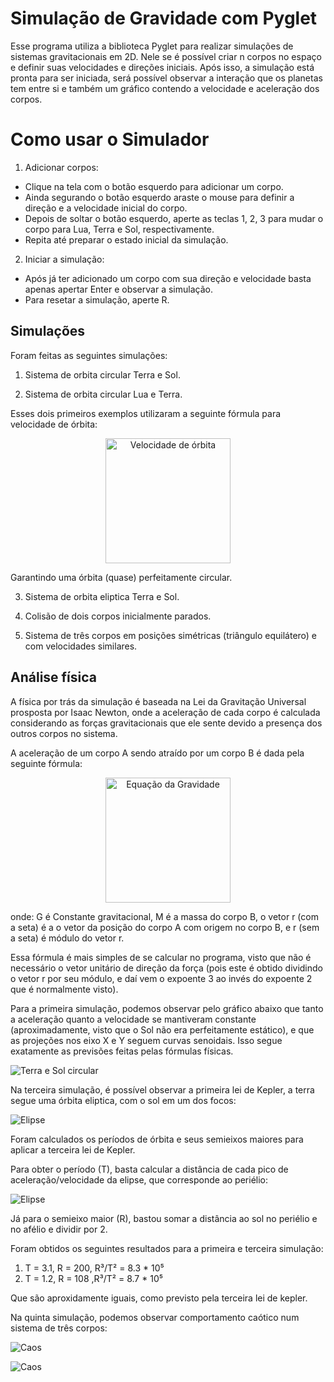 # Simulação de Gravidade com Pyglet
 Esse programa utiliza a biblioteca Pyglet para realizar simulações de sistemas gravitacionais em 2D. Nele se é possível criar n corpos no espaço e definir suas velocidades e direções iniciais. Após isso, a simulação está pronta para ser iniciada, será possível observar a interação que os planetas tem entre si e também um gráfico contendo a velocidade e aceleração dos corpos.

 # Como usar o Simulador
 1. Adicionar corpos:
   - Clique na tela com o botão esquerdo para adicionar um corpo.
   - Ainda segurando o botão esquerdo araste o mouse para definir a direção e a velocidade inicial do corpo.
   - Depois de soltar o botão esquerdo, aperte as teclas 1, 2, 3 para mudar o corpo para Lua, Terra e Sol, respectivamente.
   - Repita até preparar o estado inicial da simulação.
2. Iniciar a simulação:
  - Após já ter adicionado um corpo com sua direção e velocidade basta apenas apertar Enter e observar a simulação.
  - Para resetar a simulação, aperte R.
  
## Simulações

Foram feitas as seguintes simulações:

1. Sistema de orbita circular Terra e Sol.

2. Sistema de orbita circular Lua e Terra.

Esses dois primeiros exemplos utilizaram a seguinte fórmula para velocidade de órbita:

 <div align="center">
  <img src="https://latex.codecogs.com/png.latex?v_{orb} = \sqrt{\frac{GM}{r}}"
alt="Velocidade de órbita" width="200"/>
</div>

Garantindo uma órbita (quase) perfeitamente circular.

3. Sistema de orbita eliptica Terra e Sol.

4. Colisão de dois corpos inicialmente parados.

5. Sistema de três corpos em posições simétricas (triângulo equilátero) e com velocidades similares.

## Análise física

A física por trás da simulação é baseada na Lei da Gravitação Universal prosposta por Isaac Newton, onde a aceleração de cada corpo é calculada considerando as forças gravitacionais que ele sente devido a presença dos outros corpos no sistema.

A aceleração de um corpo A sendo atraído por um corpo B é dada pela seguinte fórmula:

 <div align="center">
  <img src="https://latex.codecogs.com/png.latex?\vec{a} = \frac{GM\vec{r}}{r^3}"
alt="Equação da Gravidade" width="200"/>
</div>

onde: G é Constante gravitacional, M é a massa do corpo B, o vetor r (com a seta) é a o vetor da posição do corpo A com origem no corpo B, e r (sem a seta) é módulo do vetor r.

Essa fórmula é mais simples de se calcular no programa, visto que não é necessário o vetor unitário de direção da força (pois este é obtido dividindo o vetor r por seu módulo, e daí vem o expoente 3 ao invés do expoente 2 que é normalmente visto).

Para a primeira simulação, podemos observar pelo gráfico abaixo que tanto a aceleração quanto a velocidade se mantiveram constante (aproximadamente, visto que o Sol não era perfeitamente estático), e que as projeções nos eixo X e Y seguem curvas senoidais. Isso segue exatamente as previsões feitas pelas fórmulas físicas.

![Terra e Sol circular](midia/sol%20terra.png)

Na terceira simulação, é possível observar a primeira lei de Kepler, a terra segue uma órbita eliptica, com o sol em um dos focos:

![Elipse](midia/elipse.gif)

Foram calculados os períodos de órbita e seus semieixos maiores para aplicar a terceira lei de Kepler.

Para obter o período (T), basta calcular a distância de cada pico de aceleração/velocidade da elipse, que corresponde ao periélio:

![Elipse](midia/elipse.png)

Já para o semieixo maior (R), bastou somar a distância ao sol no periélio e no afélio e dividir por 2.

Foram obtidos os seguintes resultados para a primeira e terceira simulação:

1. T = 3.1, R = 200, R³/T² = 8.3 * 10⁵
2. T = 1.2, R = 108 ,R³/T² = 8.7 * 10⁵

Que são aproxidamente iguais, como previsto pela terceira lei de kepler.

Na quinta simulação, podemos observar comportamento caótico num sistema de três corpos:

![Caos](midia/caos.gif)

![Caos](midia/caos.png)